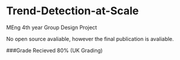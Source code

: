 # Trend-Detection-at-Scale
MEng 4th year Group Design Project

No open source avaliable, however the final publication is avaliable.

###Grade Recieved 80% (UK Grading)
